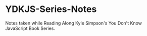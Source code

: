 # YDKJS-Series-Notes
Notes taken while Reading Along Kyle Simpson's You Don't Know JavaScript Book Series.
